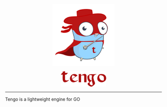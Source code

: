 <p align="center">
<img src="assets/logo.png" alt="gourl" title="gourl" height="200" /> 
  
</p>
<p align="center">
<img src="assets/logo-font.png" alt="gourl" title="gourl" height="50"/>
</p>


---

Tengo is a lightweight engine for GO
